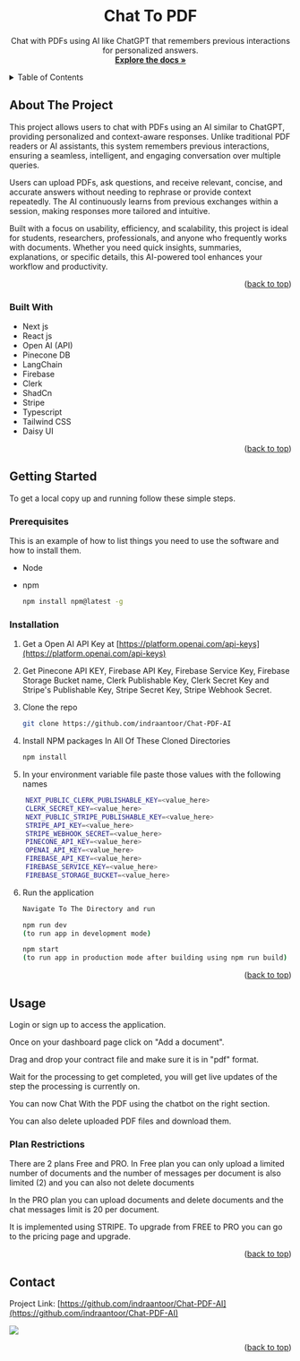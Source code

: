 <a id="readme-top"></a>

<!-- PROJECT LOGO -->
<br />
<div align="center">

  <h1 align="center">Chat To PDF</h1>

  <p align="center">
Chat with PDFs using AI like ChatGPT that remembers previous interactions for personalized answers.
    <br />
    <a href="https://github.com/indraantoor/Chat-PDF-AI"><strong>Explore the docs »</strong></a>
  </p>
</div>

<!-- TABLE OF CONTENTS -->
<details>
  <summary>Table of Contents</summary>
  <ol>
    <li>
      <a href="#about-the-project">About The Project</a>
      <ul>
        <li><a href="#built-with">Built With</a></li>
      </ul>
    </li>
    <li>
      <a href="#getting-started">Getting Started</a>
      <ul>
        <li><a href="#prerequisites">Prerequisites</a></li>
        <li><a href="#installation">Installation</a></li>
      </ul>
    </li>
    <li><a href="#usage">Usage</a></li>
    <li><a href="#contact">Contact</a></li>
  </ol>
</details>

<!-- ABOUT THE PROJECT -->

## About The Project

This project allows users to chat with PDFs using an AI similar to ChatGPT, providing personalized and context-aware responses. Unlike traditional PDF readers or AI assistants, this system remembers previous interactions, ensuring a seamless, intelligent, and engaging conversation over multiple queries.

Users can upload PDFs, ask questions, and receive relevant, concise, and accurate answers without needing to rephrase or provide context repeatedly. The AI continuously learns from previous exchanges within a session, making responses more tailored and intuitive.

Built with a focus on usability, efficiency, and scalability, this project is ideal for students, researchers, professionals, and anyone who frequently works with documents. Whether you need quick insights, summaries, explanations, or specific details, this AI-powered tool enhances your workflow and productivity.

<p align="right">(<a href="#readme-top">back to top</a>)</p>

### Built With

- Next js
- React js
- Open AI (API)
- Pinecone DB
- LangChain
- Firebase
- Clerk
- ShadCn
- Stripe
- Typescript
- Tailwind CSS
- Daisy UI

<p align="right">(<a href="#readme-top">back to top</a>)</p>

<!-- GETTING STARTED -->

## Getting Started

To get a local copy up and running follow these simple steps.

### Prerequisites

This is an example of how to list things you need to use the software and how to install them.

- Node

- npm
  ```sh
  npm install npm@latest -g
  ```

### Installation

1. Get a Open AI API Key at [https://platform.openai.com/api-keys](https://platform.openai.com/api-keys)

2. Get Pinecone API KEY, Firebase API Key, Firebase Service Key, Firebase Storage Bucket name, Clerk Publishable Key, Clerk Secret Key and Stripe's Publishable Key, Stripe Secret Key, Stripe Webhook Secret.

3. Clone the repo

   ```sh
   git clone https://github.com/indraantoor/Chat-PDF-AI
   ```

4. Install NPM packages In All Of These Cloned Directories

   ```sh
   npm install
   ```

5. In your environment variable file paste those values with the following names

```sh
    NEXT_PUBLIC_CLERK_PUBLISHABLE_KEY=<value_here>
    CLERK_SECRET_KEY=<value_here>
    NEXT_PUBLIC_STRIPE_PUBLISHABLE_KEY=<value_here>
    STRIPE_API_KEY=<value_here>
    STRIPE_WEBHOOK_SECRET=<value_here>
    PINECONE_API_KEY=<value_here>
    OPENAI_API_KEY=<value_here>
    FIREBASE_API_KEY=<value_here>
    FIREBASE_SERVICE_KEY=<value_here>
    FIREBASE_STORAGE_BUCKET=<value_here>
```

6. Run the application

   ```sh
   Navigate To The Directory and run

   npm run dev
   (to run app in development mode)

   npm start
   (to run app in production mode after building using npm run build)
   ```

<p align="right">(<a href="#readme-top">back to top</a>)</p>

<!-- USAGE EXAMPLES -->

## Usage

Login or sign up to access the application.

Once on your dashboard page click on "Add a document".

Drag and drop your contract file and make sure it is in "pdf" format.

Wait for the processing to get completed, you will get live updates of the step the processing is currently on.

You can now Chat With the PDF using the chatbot on the right section.

You can also delete uploaded PDF files and download them.

### Plan Restrictions

There are 2 plans Free and PRO. In Free plan you can only upload a limited number of documents and the number of messages per document is also limited (2) and you can also not delete documents

In the PRO plan you can upload documents and delete documents and the chat messages limit is 20 per document.

It is implemented using STRIPE. To upgrade from FREE to PRO you can go to the pricing page and upgrade.

<p align="right">(<a href="#readme-top">back to top</a>)</p>

<!-- CONTACT -->

## Contact

Project Link: [https://github.com/indraantoor/Chat-PDF-AI](https://github.com/indraantoor/Chat-PDF-AI)

<a href="https://in.linkedin.com/in/indraantoor"><img src="https://img.shields.io/badge/-LinkedIn-black.svg?style=for-the-badge&logo=linkedin&colorB=555" /></a>

<p align="right">(<a href="#readme-top">back to top</a>)</p>
